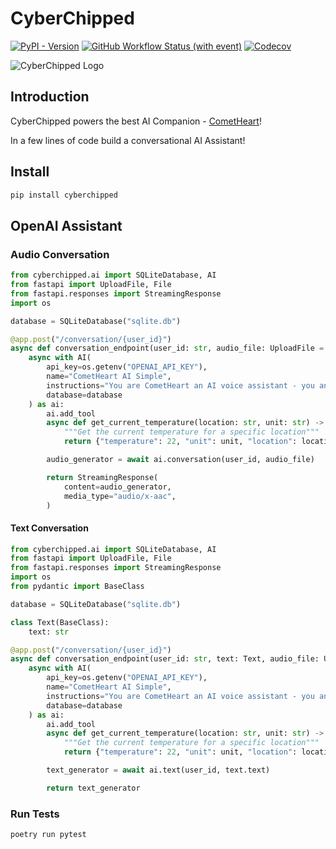 # CyberChipped

[![PyPI - Version](https://img.shields.io/pypi/v/cyberchipped)](https://pypi.org/project/cyberchipped/)
[![GitHub Workflow Status (with event)](https://img.shields.io/github/actions/workflow/status/bevanhunt/cyberchipped/build.yml)](https://github.com/bevanhunt/cyberchipped/actions)
[![Codecov](https://img.shields.io/codecov/c/github/bevanhunt/cyberchipped)](https://app.codecov.io/gh/bevanhunt/cyberchipped)

![CyberChipped Logo](https://cyberchipped.com/375.png)

## Introduction

CyberChipped powers the best AI Companion - [CometHeart](https://cometheart.com)!

In a few lines of code build a conversational AI Assistant!

## Install

```bash
pip install cyberchipped
```

## OpenAI Assistant

### Audio Conversation

```python
from cyberchipped.ai import SQLiteDatabase, AI
from fastapi import UploadFile, File
from fastapi.responses import StreamingResponse
import os

database = SQLiteDatabase("sqlite.db")

@app.post("/conversation/{user_id}")
async def conversation_endpoint(user_id: str, audio_file: UploadFile = File(...)):
    async with AI(
        api_key=os.getenv("OPENAI_API_KEY"),
        name="CometHeart AI Simple",
        instructions="You are CometHeart an AI voice assistant - you answer questions and help with tasks. You keep your responses brief and tailor them for speech.",
        database=database
    ) as ai:
        ai.add_tool
        async def get_current_temperature(location: str, unit: str) -> Dict[str, Any]:
            """Get the current temperature for a specific location"""
            return {"temperature": 22, "unit": unit, "location": location}

        audio_generator = await ai.conversation(user_id, audio_file)

        return StreamingResponse(
            content=audio_generator,
            media_type="audio/x-aac",
        )
```

#### Text Conversation

```python
from cyberchipped.ai import SQLiteDatabase, AI
from fastapi import UploadFile, File
from fastapi.responses import StreamingResponse
import os
from pydantic import BaseClass

database = SQLiteDatabase("sqlite.db")

class Text(BaseClass):
    text: str

@app.post("/conversation/{user_id}")
async def conversation_endpoint(user_id: str, text: Text, audio_file: UploadFile = File(...)):
    async with AI(
        api_key=os.getenv("OPENAI_API_KEY"),
        name="CometHeart AI Simple",
        instructions="You are CometHeart an AI voice assistant - you answer questions and help with tasks. You keep your responses brief and tailor them for speech.",
        database=database
    ) as ai:
        ai.add_tool
        async def get_current_temperature(location: str, unit: str) -> Dict[str, Any]:
            """Get the current temperature for a specific location"""
            return {"temperature": 22, "unit": unit, "location": location}

        text_generator = await ai.text(user_id, text.text)

        return text_generator
```

### Run Tests

```bash
poetry run pytest
```